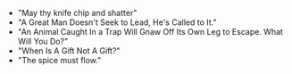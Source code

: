 - "May thy knife chip and shatter"
- "A Great Man Doesn't Seek to Lead, He's Called to It."
- "An Animal Caught In a Trap Will Gnaw Off Its Own Leg to Escape. What Will You Do?"
- "When Is A Gift Not A Gift?"
- "The spice must flow."
